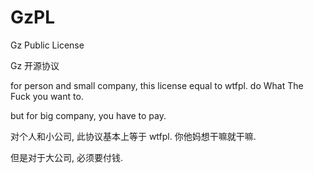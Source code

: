 # GzPL
Gz Public License

Gz 开源协议


for person and small company, this license equal to wtfpl.
do What The Fuck you want to.

but for big company, you have to pay.


  
对个人和小公司, 此协议基本上等于 wtfpl. 
你他妈想干嘛就干嘛.

但是对于大公司, 必须要付钱.
